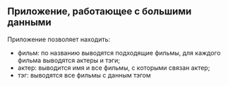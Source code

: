 ## Приложение, работающее с большими данными

Приложение позволяет находить:
 - фильм: по названию выводятся подходящие фильмы, для каждого фильма выводятся актеры и тэги;
 - актер: выводится имя и все фильмы, с которыми связан актер;
 - тэг: выводятся все фильмы с данным тэгом
